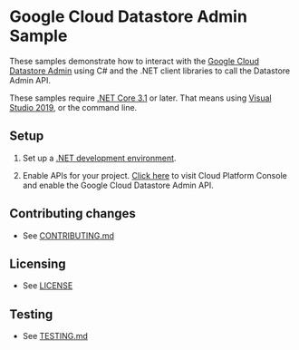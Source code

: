 # Google Cloud Datastore Admin Sample

These samples demonstrate how to interact with the [Google Cloud Datastore Admin][Datastore] using C# and
the .NET client libraries to call the Datastore Admin API.

These samples require [.NET Core 3.1][net-core] or later.  That means using
[Visual Studio 2019](https://www.visualstudio.com/), or the command line.

## Setup

1.  Set up a [.NET development environment](https://cloud.google.com/dotnet/docs/setup).

2.  Enable APIs for your project.
    [Click here][enable-api] to visit Cloud Platform Console and enable the Google Cloud Datastore Admin API.


## Contributing changes

* See [CONTRIBUTING.md](../../CONTRIBUTING.md)

## Licensing

* See [LICENSE](../../LICENSE)

## Testing

* See [TESTING.md](../../TESTING.md)


[Datastore]: https://cloud.google.com/datastore/docs/
[enable-api]: https://console.cloud.google.com/flows/enableapi?apiid=datastore.googleapis.com&showconfirmation=true
[net-core]: https://www.microsoft.com/net/core
